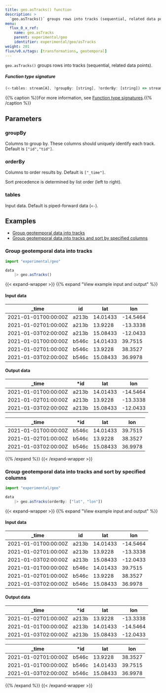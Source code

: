 ```yaml
---
title: geo.asTracks() function
description: >
  `geo.asTracks()` groups rows into tracks (sequential, related data points).
menu:
  flux_0_x_ref:
    name: geo.asTracks
    parent: experimental/geo
    identifier: experimental/geo/asTracks
weight: 201
flux/v0.x/tags: [transformations, geotemporal]
---
```


<!------------------------------------------------------------------------------

IMPORTANT: This page was generated from comments in the Flux source code. Any
edits made directly to this page will be overwritten the next time the
documentation is generated. 

To make updates to this documentation, update the function comments above the
function definition in the Flux source code:

https://github.com/influxdata/flux/blob/master/stdlib/experimental/geo/geo.flux#L1008-L1011

Contributing to Flux: https://github.com/influxdata/flux#contributing
Fluxdoc syntax: https://github.com/influxdata/flux/blob/master/docs/fluxdoc.md

------------------------------------------------------------------------------->

`geo.asTracks()` groups rows into tracks (sequential, related data points).



##### Function type signature

```js
(<-tables: stream[A], ?groupBy: [string], ?orderBy: [string]) => stream[A] where A: Record
```

{{% caption %}}For more information, see [Function type signatures](/flux/v0.x/function-type-signatures/).{{% /caption %}}

## Parameters

### groupBy

Columns to group by. These columns should uniquely identify each track.
Default is `["id","tid"]`.



### orderBy

Columns to order results by. Default is `["_time"]`.

Sort precedence is determined by list order (left to right).

### tables

Input data. Default is piped-forward data (`<-`).




## Examples

- [Group geotemporal data into tracks](#group-geotemporal-data-into-tracks)
- [Group geotemporal data into tracks and sort by specified columns](#group-geotemporal-data-into-tracks-and-sort-by-specified-columns)

### Group geotemporal data into tracks

```js
import "experimental/geo"

data
    |> geo.asTracks()

```

{{< expand-wrapper >}}
{{% expand "View example input and output" %}}

#### Input data

| _time                | id    | lat      | lon      |
| -------------------- | ----- | -------- | -------- |
| 2021-01-01T00:00:00Z | a213b | 14.01433 | -14.5464 |
| 2021-01-02T01:00:00Z | a213b | 13.9228  | -13.3338 |
| 2021-01-03T02:00:00Z | a213b | 15.08433 | -12.0433 |
| 2021-01-01T00:00:00Z | b546c | 14.01433 | 39.7515  |
| 2021-01-02T01:00:00Z | b546c | 13.9228  | 38.3527  |
| 2021-01-03T02:00:00Z | b546c | 15.08433 | 36.9978  |


#### Output data

| _time                | *id   | lat      | lon      |
| -------------------- | ----- | -------- | -------- |
| 2021-01-01T00:00:00Z | a213b | 14.01433 | -14.5464 |
| 2021-01-02T01:00:00Z | a213b | 13.9228  | -13.3338 |
| 2021-01-03T02:00:00Z | a213b | 15.08433 | -12.0433 |

| _time                | *id   | lat      | lon     |
| -------------------- | ----- | -------- | ------- |
| 2021-01-01T00:00:00Z | b546c | 14.01433 | 39.7515 |
| 2021-01-02T01:00:00Z | b546c | 13.9228  | 38.3527 |
| 2021-01-03T02:00:00Z | b546c | 15.08433 | 36.9978 |

{{% /expand %}}
{{< /expand-wrapper >}}

### Group geotemporal data into tracks and sort by specified columns

```js
import "experimental/geo"

data
    |> geo.asTracks(orderBy: ["lat", "lon"])

```

{{< expand-wrapper >}}
{{% expand "View example input and output" %}}

#### Input data

| _time                | id    | lat      | lon      |
| -------------------- | ----- | -------- | -------- |
| 2021-01-01T00:00:00Z | a213b | 14.01433 | -14.5464 |
| 2021-01-02T01:00:00Z | a213b | 13.9228  | -13.3338 |
| 2021-01-03T02:00:00Z | a213b | 15.08433 | -12.0433 |
| 2021-01-01T00:00:00Z | b546c | 14.01433 | 39.7515  |
| 2021-01-02T01:00:00Z | b546c | 13.9228  | 38.3527  |
| 2021-01-03T02:00:00Z | b546c | 15.08433 | 36.9978  |


#### Output data

| _time                | *id   | lat      | lon      |
| -------------------- | ----- | -------- | -------- |
| 2021-01-02T01:00:00Z | a213b | 13.9228  | -13.3338 |
| 2021-01-01T00:00:00Z | a213b | 14.01433 | -14.5464 |
| 2021-01-03T02:00:00Z | a213b | 15.08433 | -12.0433 |

| _time                | *id   | lat      | lon     |
| -------------------- | ----- | -------- | ------- |
| 2021-01-02T01:00:00Z | b546c | 13.9228  | 38.3527 |
| 2021-01-01T00:00:00Z | b546c | 14.01433 | 39.7515 |
| 2021-01-03T02:00:00Z | b546c | 15.08433 | 36.9978 |

{{% /expand %}}
{{< /expand-wrapper >}}
